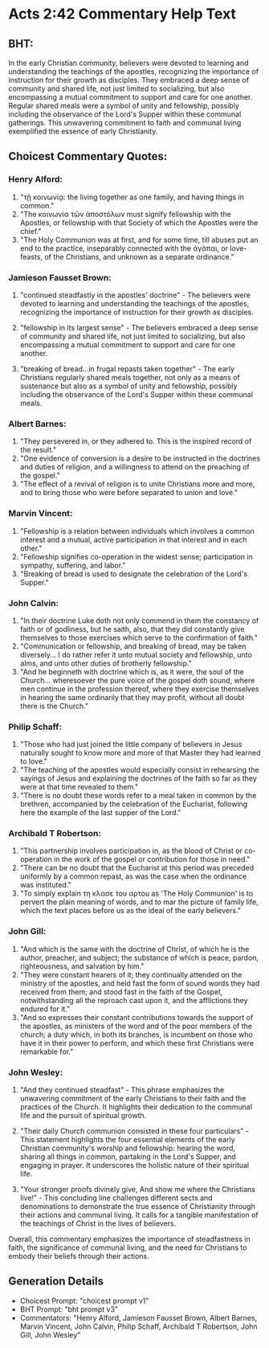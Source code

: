 # Acts 2:42 Commentary Help Text

## BHT:
In the early Christian community, believers were devoted to learning and understanding the teachings of the apostles, recognizing the importance of instruction for their growth as disciples. They embraced a deep sense of community and shared life, not just limited to socializing, but also encompassing a mutual commitment to support and care for one another. Regular shared meals were a symbol of unity and fellowship, possibly including the observance of the Lord's Supper within these communal gatherings. This unwavering commitment to faith and communal living exemplified the essence of early Christianity.

## Choicest Commentary Quotes:
### Henry Alford:
1. "τῇ κοινωνίᾳ: the living together as one family, and having things in common."
2. "The κοινωνία τῶν ἀποστόλων must signify fellowship with the Apostles, or fellowship with that Society of which the Apostles were the chief."
3. "The Holy Communion was at first, and for some time, till abuses put an end to the practice, inseparably connected with the ἀγάπαι, or love-feasts, of the Christians, and unknown as a separate ordinance."

### Jamieson Fausset Brown:
1. "continued steadfastly in the apostles' doctrine" - The believers were devoted to learning and understanding the teachings of the apostles, recognizing the importance of instruction for their growth as disciples.

2. "fellowship in its largest sense" - The believers embraced a deep sense of community and shared life, not just limited to socializing, but also encompassing a mutual commitment to support and care for one another.

3. "breaking of bread...in frugal repasts taken together" - The early Christians regularly shared meals together, not only as a means of sustenance but also as a symbol of unity and fellowship, possibly including the observance of the Lord's Supper within these communal meals.

### Albert Barnes:
1. "They persevered in, or they adhered to. This is the inspired record of the result."
2. "One evidence of conversion is a desire to be instructed in the doctrines and duties of religion, and a willingness to attend on the preaching of the gospel."
3. "The effect of a revival of religion is to unite Christians more and more, and to bring those who were before separated to union and love."

### Marvin Vincent:
1. "Fellowship is a relation between individuals which involves a common interest and a mutual, active participation in that interest and in each other." 
2. "Fellowship signifies co-operation in the widest sense; participation in sympathy, suffering, and labor." 
3. "Breaking of bread is used to designate the celebration of the Lord's Supper."

### John Calvin:
1. "In their doctrine Luke doth not only commend in them the constancy of faith or of godliness, but he saith, also, that they did constantly give themselves to those exercises which serve to the confirmation of faith."
2. "Communication or fellowship, and breaking of bread, may be taken diversely... I do rather refer it unto mutual society and fellowship, unto alms, and unto other duties of brotherly fellowship."
3. "And he beginneth with doctrine which is, as it were, the soul of the Church... wheresoever the pure voice of the gospel doth sound, where men continue in the profession thereof, where they exercise themselves in hearing the same ordinarily that they may profit, without all doubt there is the Church."

### Philip Schaff:
1. "Those who had just joined the little company of believers in Jesus naturally sought to know more and more of that Master they had learned to love."
2. "The teaching of the apostles would especially consist in rehearsing the sayings of Jesus and explaining the doctrines of the faith so far as they were at that time revealed to them."
3. "There is no doubt these words refer to a meal taken in common by the brethren, accompanied by the celebration of the Eucharist, following here the example of the last supper of the Lord."

### Archibald T Robertson:
1. "This partnership involves participation in, as the blood of Christ or co-operation in the work of the gospel or contribution for those in need." 
2. "There can be no doubt that the Eucharist at this period was preceded uniformly by a common repast, as was the case when the ordinance was instituted." 
3. "To simply explain τη κλασε του αρτου as 'The Holy Communion' is to pervert the plain meaning of words, and to mar the picture of family life, which the text places before us as the ideal of the early believers."

### John Gill:
1. "And which is the same with the doctrine of Christ, of which he is the author, preacher, and subject; the substance of which is peace, pardon, righteousness, and salvation by him."
2. "They were constant hearers of it; they continually attended on the ministry of the apostles, and held fast the form of sound words they had received from them; and stood fast in the faith of the Gospel, notwithstanding all the reproach cast upon it, and the afflictions they endured for it."
3. "And so expresses their constant contributions towards the support of the apostles, as ministers of the word and of the poor members of the church; a duty which, in both its branches, is incumbent on those who have it in their power to perform, and which these first Christians were remarkable for."

### John Wesley:
1. "And they continued steadfast" - This phrase emphasizes the unwavering commitment of the early Christians to their faith and the practices of the Church. It highlights their dedication to the communal life and the pursuit of spiritual growth.

2. "Their daily Church communion consisted in these four particulars" - This statement highlights the four essential elements of the early Christian community's worship and fellowship: hearing the word, sharing all things in common, partaking in the Lord's Supper, and engaging in prayer. It underscores the holistic nature of their spiritual life.

3. "Your stronger proofs divinely give, And show me where the Christians live!" - This concluding line challenges different sects and denominations to demonstrate the true essence of Christianity through their actions and communal living. It calls for a tangible manifestation of the teachings of Christ in the lives of believers.

Overall, this commentary emphasizes the importance of steadfastness in faith, the significance of communal living, and the need for Christians to embody their beliefs through their actions.


## Generation Details
- Choicest Prompt: "choicest prompt v1"
- BHT Prompt: "bht prompt v3"
- Commentators: "Henry Alford, Jamieson Fausset Brown, Albert Barnes, Marvin Vincent, John Calvin, Philip Schaff, Archibald T Robertson, John Gill, John Wesley"

